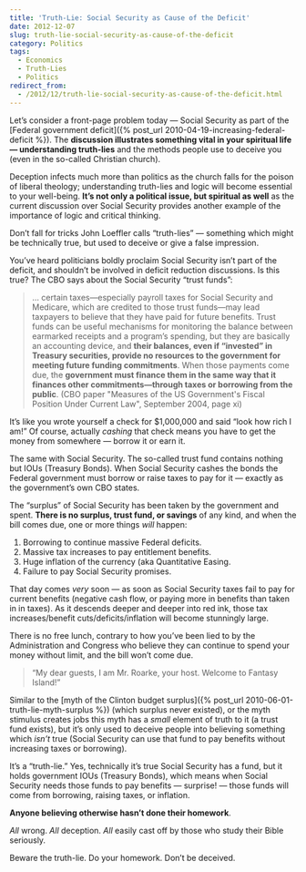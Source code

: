 ```yaml
---
title: 'Truth-Lie: Social Security as Cause of the Deficit'
date: 2012-12-07
slug: truth-lie-social-security-as-cause-of-the-deficit
category: Politics
tags: 
  - Economics
  - Truth-Lies
  - Politics
redirect_from:
  - /2012/12/truth-lie-social-security-as-cause-of-the-deficit.html
---
```



Let’s consider a front-page problem today — Social Security as part of
the [Federal government deficit]({% post_url 2010-04-19-increasing-federal-deficit %}).
The **discussion illustrates something vital in your spiritual life —
understanding truth-lies** and the methods people use to deceive you
(even in the so-called Christian church).

Deception infects much more than politics as the church falls for the
poison of liberal theology;
understanding truth-lies and logic will become essential to your
well-being. **It’s not only a political issue, but spiritual as well**
as the current discussion over Social Security provides another example
of the importance of logic and critical thinking.

Don’t fall for tricks John Loeffler calls “truth-lies” — something which
might be technically true, but used to deceive or give a false
impression.

You’ve heard politicians boldly proclaim Social Security isn’t part of
the deficit, and shouldn’t be involved in deficit reduction discussions.
Is this true? The CBO says about the Social Security “trust funds”:

> … certain taxes—especially payroll taxes for Social Security and
> Medicare, which are credited to those trust funds—may lead taxpayers
> to believe that they have paid for future benefits. Trust funds can be
> useful mechanisms for monitoring the balance between earmarked
> receipts and a program’s spending, but they are basically an
> accounting device, and **their balances, even if “invested” in
> Treasury securities, provide no resources to the government for
> meeting future funding commitments**. When those payments come due,
> the **government must finance them in the same way that it finances
> other commitments—through taxes or borrowing from the public**. (CBO
> paper "Measures of the US Government's Fiscal Position Under Current
> Law", September 2004, page xi)

It’s like you wrote yourself a check for $1,000,000 and said “look how
rich I am!” Of course, actually *cashing* that check means you have to
get the money from somewhere — borrow it or earn it.

The same with Social Security. The so-called trust fund contains nothing
but IOUs (Treasury Bonds). When Social Security cashes the bonds the
Federal government must borrow or raise taxes to pay for it — exactly as
the government’s own CBO states.

The “surplus” of Social Security has been taken by the government and
spent. **There is no surplus, trust fund, or savings** of any kind, and
when the bill comes due, one or more things *will* happen:

1.  Borrowing to continue massive Federal deficits.
2.  Massive tax increases to pay entitlement benefits.
3.  Huge inflation of the currency (aka Quantitative Easing.
4.  Failure to pay Social Security promises.

That day comes *very* soon — as soon as Social Security taxes fail to
pay for current benefits (negative cash flow, or paying more in benefits
than taken in in taxes). As it descends deeper and deeper into red ink,
those tax increases/benefit cuts/deficits/inflation will become
stunningly large.

There is no free lunch,
contrary to how you’ve been lied to by the Administration and Congress
who believe they can continue to spend your money without limit, and the
bill won’t come due.

> “My dear guests, I am Mr. Roarke, your host. Welcome to Fantasy
> Island!”

Similar to the [myth of the Clinton budget surplus]({% post_url 2010-06-01-truth-lie-myth-surplus %})
(which surplus never existed), or the myth stimulus creates jobs
this myth has a *small* element of truth to it (a trust fund exists),
but it’s only used to deceive people into believing something which
*isn’t* true (Social Security can use that fund to pay benefits without
increasing taxes or borrowing).

It’s a “truth-lie.” Yes, technically it’s true Social Security has a
fund, but it holds government IOUs (Treasury Bonds), which means when
Social Security needs those funds to pay benefits — surprise! — those
funds will come from borrowing, raising taxes, or inflation.

**Anyone believing otherwise hasn’t done their homework**.

*All* wrong. *All* deception. *All* easily cast off by those who study
their Bible seriously.

Beware the truth-lie. Do your homework. Don’t be deceived.

